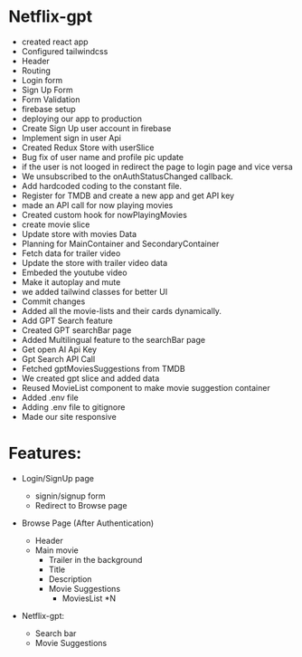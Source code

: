 # Netflix-gpt

- created react app
- Configured tailwindcss
- Header
- Routing
- Login form
- Sign Up Form
- Form Validation
- firebase setup
- deploying our app to production
- Create Sign Up user account in firebase
- Implement sign in user Api
- Created Redux Store with userSlice
- Bug fix of user name and profile pic update
- if the user is not looged in redirect the page to login page and vice versa
- We unsubscribed to the onAuthStatusChanged callback.
- Add hardcoded coding to the constant file.
- Register for TMDB and create a new app and get API key
- made an API call for now playing movies
- Created custom hook for nowPlayingMovies
- create movie slice
- Update store with movies Data
- Planning for MainContainer and SecondaryContainer
- Fetch data for trailer video
- Update the store with trailer video data
- Embeded the youtube video
- Make it autoplay and mute
- we added tailwind classes for better UI
- Commit changes
- Added all the movie-lists and their cards dynamically.
- Add GPT Search feature
- Created GPT searchBar page
- Added Multilingual feature to the searchBar page
- Get open AI Api Key
- Gpt Search API Call
- Fetched gptMoviesSuggestions from TMDB
- We created gpt slice and added data
- Reused MovieList component to make movie suggestion container
- Added .env file
- Adding .env file to gitignore
- Made our site responsive

# Features:

- Login/SignUp page

  - signin/signup form
  - Redirect to Browse page

- Browse Page (After Authentication)

  - Header
  - Main movie
    - Trailer in the background
    - Title
    - Description
    - Movie Suggestions
      - MoviesList \*N

- Netflix-gpt:
  - Search bar
  - Movie Suggestions
